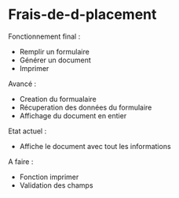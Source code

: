 # Frais-de-d-placement

Fonctionnement final : 

- Remplir un formulaire 
- Générer un document
- Imprimer

Avancé : 
- Creation du formualaire
- Récuperation des données du formulaire
- Affichage du document en entier

Etat actuel :
- Affiche le document avec tout les informations

A faire :
- Fonction imprimer
- Validation des champs
